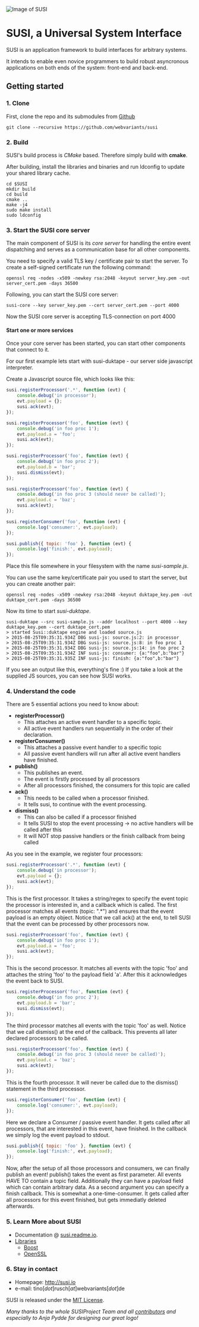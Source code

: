 ![Image of SUSI](http://webvariants.github.io/susi/resources/SUSI_Icon.svg)
# SUSI, a Universal System Interface

SUSI is an application framework to build interfaces for arbitrary systems.

It intends to enable even novice programmers to build robust asyncronous applications on both ends of the system: front-end and back-end.

## Getting started

### 1. Clone
First, clone the repo and its submodules from [Github](https://github.com/webvariants/susi)
```
git clone --recursive https://github.com/webvariants/susi
```

### 2. Build
SUSI's build process is *CMake* based. Therefore simply build with **cmake**.

After building, install the libraries and binaries and run ldconfig to update your shared library cache.
```
cd $SUSI
mkdir build
cd build
cmake ..
make -j4
sudo make install
sudo ldconfig
```

### 3. Start the SUSI core server
The main component of SUSI is its *core server* for handling the entire event dispatching and serves as a communication base for all other components.

You need to specify a valid TLS key / certificate pair to start the server.
To create a self-signed certificate run the following command:
```
openssl req -nodes -x509 -newkey rsa:2048 -keyout server_key.pem -out server_cert.pem -days 36500
```
Following, you can start the SUSI core server:
```
susi-core --key server_key.pem --cert server_cert.pem --port 4000
```
Now the SUSI core server is accepting TLS-connection on port 4000

#### Start one or more services
Once your core server has been started, you can start other components that connect to it.

For our first example lets start with susi-duktape - our server side javascript interpreter.

Create a Javascript source file, which looks like this:
```javascript
susi.registerProcessor('.*', function (evt) {
	console.debug('in processor');
	evt.payload = {};
	susi.ack(evt);
});

susi.registerProcessor('foo', function (evt) {
	console.debug('in foo proc 1');
	evt.payload.a = 'foo';
	susi.ack(evt);
});

susi.registerProcessor('foo', function (evt) {
	console.debug('in foo proc 2');
	evt.payload.b = 'bar';
	susi.dismiss(evt);
});

susi.registerProcessor('foo', function (evt) {
	console.debug('in foo proc 3 (should never be called)');
	evt.payload.c = 'baz';
	susi.ack(evt);
});

susi.registerConsumer('foo', function (evt) {
	console.log('consumer:', evt.payload);
});

susi.publish({ topic: 'foo' }, function (evt) {
	console.log('finish:', evt.payload);
});

```
Place this file somewhere in your filesystem with the name *susi-sample.js*.

You can use the same key/certificate pair you used to start the server, but you can create another pair:
```
openssl req -nodes -x509 -newkey rsa:2048 -keyout duktape_key.pem -out duktape_cert.pem -days 36500
```
Now its time to start *susi-duktape*.
```
susi-duktape --src susi-sample.js --addr localhost --port 4000 --key duktape_key.pem --cert duktape_cert.pem
> started Susi::duktape engine and loaded source.js
> 2015-08-25T09:35:31.934Z DBG susi-js: source.js:2: in processor
> 2015-08-25T09:35:31.934Z DBG susi-js: source.js:8: in foo proc 1
> 2015-08-25T09:35:31.934Z DBG susi-js: source.js:14: in foo proc 2
> 2015-08-25T09:35:31.934Z INF susi-js: consumer: {a:"foo",b:"bar"}
> 2015-08-25T09:35:31.935Z INF susi-js: finish: {a:"foo",b:"bar"}
```
If you see an output like this, everything's fine :)
If you take a look at the supplied JS sources, you can see how SUSI works.

### 4. Understand the code
There are 5 essential actions you need to know about:

* **registerProcessor()**
	* This attaches an active event handler to a specific topic.
	* All active event handlers run sequentially in the order of their declaration.
* **registerConsumer()**
	* This attaches a passive event handler to a specific topic
	* All passive event handlers will run after all active event handlers have finished.
* **publish()**
	* This publishes an event.
	* The event is firstly processed by all processors
	* After all processors finished, the consumers for this topic are called
* **ack()**
	* This needs to be called when a processor finished.
	* It tells susi, to continue with the event processing.
* **dismiss()**
	* This can also be called if a processor finished
	* It tells SUSI to stop the event processing -> no active handlers will be called after this
	* It will NOT stop passive handlers or the finish callback from being called

As you see in the example, we register four processors:

```javascript
susi.registerProcessor('.*', function (evt) {
	console.debug('in processor');
	evt.payload = {};
	susi.ack(evt);
});
```
This is the first processor. It takes a string/regex to specify the event topic the processor is interested in,
and a callback which is called. The first processor matches all events (topic: ".*") and ensures that the
event payload is an empty object. Notice that we call ack() at the end, to tell SUSI that the event can be processed by other processors now.


```javascript
susi.registerProcessor('foo', function (evt) {
	console.debug('in foo proc 1');
	evt.payload.a = 'foo';
	susi.ack(evt);
});
```
This is the second processor. It matches all events with the topic 'foo' and attaches the string 'foo' to the payload field 'a'. After this it acknowledges the event back to SUSI.

```javascript
susi.registerProcessor('foo', function (evt) {
	console.debug('in foo proc 2');
	evt.payload.b = 'bar';
	susi.dismiss(evt);
});
```
The third processor matches all events with the topic 'foo' as well.
Notice that we call dismiss() at the end of the callback. This prevents all later declared processors to be called.

```javascript
susi.registerProcessor('foo', function (evt) {
	console.debug('in foo proc 3 (should never be called)');
	evt.payload.c = 'baz';
	susi.ack(evt);
});
```
This is the fourth processor. It will never be called due to the dismiss() statement in the third processor.

```javascript
susi.registerConsumer('foo', function (evt) {
	console.log('consumer:', evt.payload);
});
```
Here we declare a Consumer / passive event handler.
It gets called after all processors, that are interested in this event, have finished.
In the callback we simply log the event payload to stdout.

```javascript
susi.publish({ topic: 'foo' }, function (evt) {
	console.log('finish:', evt.payload);
});
```
Now, after the setup of all those processors and consumers, we can finally publish an event!
publish() takes the event as first parameter. All events HAVE TO contain a topic field. Additionally they can have a payload field which can contain arbitrary data. As a second argument you can specify a finish callback. This is somewhat a one-time-consumer. It gets called after all processors for this event finished, but gets immediatly deleted afterwards.

### 5. Learn More about SUSI
* Documentation @ [susi.readme.io](http://susi.readme.io/).
* [Libraries](https://github.com/webvariants/susi/blob/experimental/LIBRARIES.md)
  * [Boost](https://github.com/boostorg/boost)
  * [OpenSSL](https://github.com/openssl/openssl)

### 6. Stay in contact
* Homepage: http://susi.io
* e-mail: tino[*dot*]rusch[*at*]webvariants[*dot*]de


SUSI is released under the [MIT License](https://github.com/webvariants/susi/blob/experimental/LICENSE.md).

*Many thanks to the whole SUSIProject Team and all [contributors](https://github.com/webvariants/susi/graphs/contributors) and especially to Anja Pydde for designing our great logo!*
